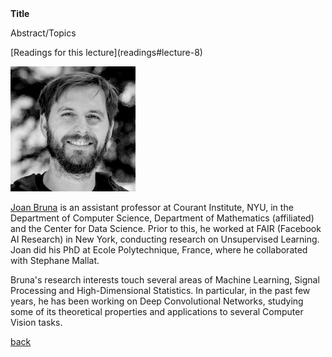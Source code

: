 <div class="abstract">   
    <strong>Title</strong>
    <p align="justify">Abstract/Topics</p>
</div>
[Readings for this lecture](readings#lecture-8)


![Joan Bruna](/assets/img/bruna.png)  

[Joan Bruna](http://cims.nyu.edu/~bruna/) is an assistant professor at Courant Institute, NYU, in the Department of Computer Science, Department of Mathematics (affiliated) and the Center for Data Science. Prior to this, he worked at FAIR (Facebook AI Research) in New York, conducting research on Unsupervised Learning. Joan did his PhD at Ecole Polytechnique, France, where he collaborated with Stephane Mallat.
   
Bruna's research interests touch several areas of Machine Learning, Signal Processing and High-Dimensional Statistics. In particular, in the past few years, he has been working on Deep Convolutional Networks, studying some of its theoretical properties and applications to several Computer Vision tasks.

[back](./)
